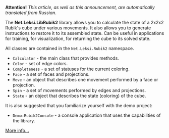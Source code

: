 **Attention!** _This article, as well as this announcement, are automatically translated from Russian_.

The **Net.Leksi.LibRubik2** library allows you to calculate the state of a 2x2x2 Rubik's cube under various movements. It also allows you to generate instructions to restore it to its assembled state. Can be useful in applications for training, for visualization, for returning the cube to its solved state.

All classes are contained in the `Net.Leksi.Rubik2` namespace.

* `Calculator` - the main class that provides methods.
* `Color` - set of edge colors.
* `Completeness` - a set of statuses for the current coloring.
* `Face` - a set of faces and projections.
* `Move` - an object that describes one movement performed by a face or projection.
* `Spin` - a set of movements performed by edges and projections.
* `State` - an object that describes the state (coloring) of the cube.

It is also suggested that you familiarize yourself with the demo project:
- `Demo:Rubik2Console` - a console application that uses the capabilities of the library.

[More info...](https://github.com/Leksiqq/rubik2.net/wiki)
